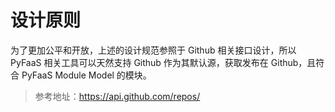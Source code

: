# 设计原则

为了更加公平和开放，上述的设计规范参照于 Github 相关接口设计，所以 PyFaaS 相关工具可以天然支持 Github 作为其默认源，获取发布在 Github，且符合 PyFaaS Module Model 的模块。

> 参考地址：https://api.github.com/repos/